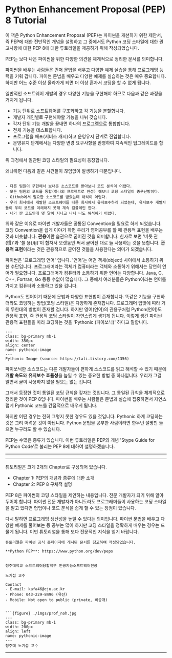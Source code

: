 # Python Enhancement Proposal (PEP) 8 Tutorial

이 책은 Python Enhancement Proposal (PEP)는 파이썬을 개선하기 위한 제안서, 즉 PEP에 대한 전반적인 개념을 설명하고 그 중에서도 Python 코딩 스타일에 대한 권고사항에 대한 PEP 8에 대한 튜토리얼을 제공하기 위해 작성되었습니다.

PEP는 보다 나은 파이썬을 위한 다양한 의견을 체계적으로 정리한 문서를 의미합니다.

파이썬을 배우는 사람들은 먼저 문법을 배우고 다양한 예제 실습을 통해 프로그래밍 능력을 키워 갑니다. 파이썬 문법을 배우고 다양한 예제를 실습하는 것은 매우 중요합니다. 하지만 어느 수준 이상 올라가게 되면 더 이상 혼자서 코딩을 할 수 없게 됩니다.

일반적인 소프트웨어 개발의 경우 다양한 기능을 구현해야 하므로 다음과 같은 과정을 거치게 됩니다.

- 기능 단위로 소프트웨어를 구조화하고 각 기능을 분할합니다.
- 개발자 개인별로 구현해야할 기능을 나눠 갖습니다.
- 각자 단위 기능 개발을 끝내면 하나의 프로그램으로 통합합니다.
- 전체 기능을 테스트합니다.
- 프로그램을 배포(서비스 개시)하고 운영유지 단계로 진입합니다.
- 운영유지 단계에서는 다양한 변경 요구사항을 반영하여 지속적인 업그레이드를 합니다.

위 과정에서 일관된 코딩 스타일의 필요성이 등장합니다.

왜냐하면 다음과 같은 사건들이 끊임없이 발생하기 때문입니다.

```{admonition} 일관된 코딩 스타일이 필요한 경우

- 다른 팀원이 구현해서 보내준 소스코드를 받아보니 코드 분석이 어렵다.
- 모든 팀원의 코드를 통합(하나의 프로젝트로 완성) 해보니 코딩 스타일이 중구난방이다.
- Github에서 필요한 소스코드를 받았는데 해석이 어렵다.
- 우리 회사에서 개발한 소프트웨어를 다른 회사에서 유지보수하게 되었는데, 유지보수 개발자들이 우리 코드를 이해해지 못해 계속 컴플레인 한다.
- 내가 짠 코드인데 몇 달이 지나고 나니 나도 해석하기 어렵다. 
```

위와 같은 이유로 파이썬 개발자들은 공통된 Convention을 필요로 하게 되었습니다. 
코딩 Convention을 쉽게 이야기 하면 우리가 영어공부를 할 때 관용적 표현을 배우는 것과 비슷합니다.
**관용**이란 습관으로 굳어진 것을 의미합니다. 한자로 보면 '버릇 관 (慣)'과 '쓸 용(用)'이 합쳐서 오랫동안 써서 굳어진 대로 늘 사용하는 것을 뜻합니다. **관용적 표현**이라는 것은 관용적으로 굳어진 것들을 사용한다는 의미가 되겠습니다.

파이썬은 '프로그래밍 언어' 입니다. '언어'는 어떤 객체(object) 사이에서 소통하기 위한 수단입니다. 프로그래머라는 객체가 컴퓨터라는 객체와 소통하기 위해서는 당연히 언어가 필요합니다. 프로그래머가 컴퓨터와 소통하기 위한 언어는 다양합니다. Java, C, C++, Fortran, Go 등등 수없이 많습니다. 그 중에서 여러분들은 Python이라는 언어를 가지고 컴퓨터와 소통하고 있을 겁니다. 

Python도 언어이기 때문에 문법과 다양한 표현법이 존재합니다. 똑같은 기능을 구현하더라도 코딩하는 방법(코딩 스타일)은 다양하게 존재합니다. 프로그래머 입맛에 따라 거의 무한대의 방법이 존재할 겁니다. 하지만 영어(언어)의 관용구처럼 Python(언어)도 관용적 표현, 즉 관용적 코딩 스타일이 자연스럽게 생기게 됩니다. 이렇게 생긴 파이썬 관용적 표현들을 따라 코딩하는 것을 'Pythonic (파이쏘닉)' 하다고 말합니다. 


```{figure} ./imgs/pythonic.jpg
---
class: bg-primary mb-1
width: 350px
align: center
name: pythonic-image
---
Pythonic Image (source: https://tali.tistory.com/1356)
```

파이쏘닉한 소스코드는 다른 개발자들이 편하게 소스코드를 읽고 해석할 수 있기 때문에 **개발 속도**와 **유지보수 효율성**을 높일 수 있는 중요한 방법 중 하나입니다. 우리가 그걸 알면서 굳이 사용하지 않을 필요는 없는 겁니다.

그래서 등장한 것이 통일된 코딩 규칙을 갖자는 것입니다. 그 통일된 규칙을 체계적으로 정리한 것이 PEP 8입니다.
파이썬을 배우는 사람들은 문법과 실습에 집중하면서 자연스럽게 Pythonic 코드를 간접적으로 배우게 됩니다. 

하지만 어떤 경우는 전혀 그렇지 못한 경우도 있을 것입니다. Pythonic 하게 코딩하는 것은 그리 어려운 것이 아닙니다. Python 문법을 공부한 사람이라면 한두번 설명만 들으면 누구라도 할 수 있습니다.

PEP는 수많은 종류가 있습니다. 이번 튜토리얼은 PEP의 개념 'Stype Guide for Python Code'로 불리는 PEP 8에 대하여 설명하겠습니다.

---
--- 

튜토리얼은 크게 2개의 Chapter로 구성되어 있습니다.

* Chapter 1: PEP의 개념과 종류에 대한 소개
* Chapter 2: PEP 8 구체적 설명

PEP 8은 파이썬의 코딩 스타일을 제안하는 내용입니다. 전문 개발자가 되기 위해 알아두어야 합니다. 파이썬 전문 개발자가 아니도라도 프로그래머들이 사용하는 코딩 스타일을 알고 있다면 협업이나 코드 분석을 쉽게 할 수 있는 장점이 있습니다. 

다시 말하면 프로그래밍 생산성을 높일 수 있다는 의미입니다. 파이썬 문법을 배우고 다양한 예제를 풀어보는 등 공부는 많이 하지만 코딩 스타일을 정확하게 배우는 경우는 드물게 됩니다. 이번 튜토리얼을 통해 보다 전문적인 지식을 얻기 바랍니다.

```{note}
튜토리얼은 파이썬 공식 홈페이지에 게시된 문서를 참고하여 작성되었습니다. 

**Python PEP**: https://www.python.org/dev/peps
```

```{admonition} 저자소개

청주대학교 소프트웨어융합학부 인공지능소프트웨어전공

노기섭 교수

Contact
- E-mail: kafa46@cju.ac.kr
- Phone: 043-229-8496 (유선)
- Mobile: Not open to public (private, 비공개)


```{figure} ./imgs/prof_noh.jpg
---
class: bg-primary mb-1
width: 200px
align: left
name: pythonic-image
---
청주대 노기섭 교수
```
---
